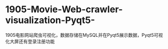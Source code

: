 # 1905-Movie-Web-crawler-visualization-Pyqt5-
1905电影网站爬虫可视化，数据存储在MySQL并在Pyqt5展示数据，Pyqt5可视化大屏还有登录注册功能
